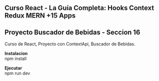 ## Curso React - La Guía Completa: Hooks Context Redux MERN +15 Apps  

## Proyecto Buscador de Bebidas - Seccion 16  

Curso de React, Proyecto con ContextApi, Buscador de Bebidas.  

**Instalacion**  
npm install  

**Ejecutar**  
npm run dev
